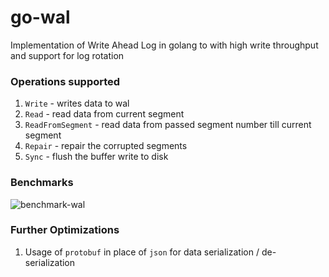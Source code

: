 # go-wal
Implementation of Write Ahead Log in golang to with high write throughput and support for log rotation

### Operations supported
1. `Write` - writes data to wal
2. `Read` - read data from current segment
3. `ReadFromSegment` - read data from passed segment number till current segment
4. `Repair` - repair the corrupted segments
5. `Sync` - flush the buffer write to disk

### Benchmarks
![benchmark-wal](https://github.com/user-attachments/assets/2450b50d-c12c-4b0c-ab11-73804eee5d72)

### Further Optimizations
1. Usage of `protobuf` in place of `json` for data serialization / de-serialization
